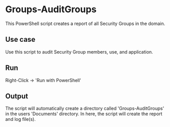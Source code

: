 # Groups-AuditGroups

This PowerShell script creates a report of all Security Groups in the domain.

## Use case

Use this script to audit Security Group members, use, and application.

## Run

Right-Click -> 'Run with PowerShell'

## Output

The script will automatically create a directory called 'Groups-AuditGroups' in the users 'Documents' directory.
In here, the script will create the report and log file(s).

